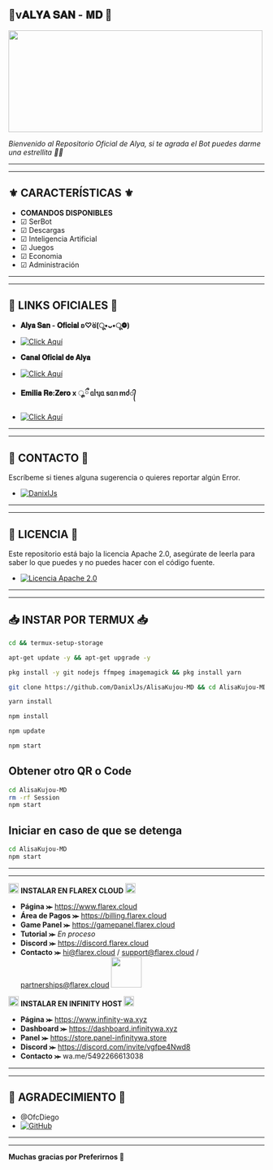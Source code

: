 ##     🤍v𝐀𝐋𝐘𝐀 𝐒𝐀𝐍 - 𝐌𝐃 🤍

<img src="https://telegra.ph/file/31ac18648a2b90736492a.jpg" width="500" height="200">

*Bienvenido al Repositorio Oficial de Alya, si te agrada el Bot puedes darme una estrellita 🌟🤍*

---
---

## ⚜️ CARACTERÍSTICAS ⚜️

- **COMANDOS DISPONIBLES**
- ☑ SerBot
- ☑ Descargas 
- ☑ Inteligencia Artificial
- ☑ Juegos
- ☑ Economia 
- ☑ Administración

---
---

## 💠 LINKS OFICIALES 💠

- **𝐀𝐥𝐲𝐚 𝐒𝐚𝐧 - 𝐎𝐟𝐢𝐜𝐢𝐚𝐥 ʚ♡⃛ɞ(ू•ᴗ•ू❁)**
- [![Click Aquí](https://img.shields.io/badge/Click-Aqui-25D366?style=for-the-badge&logo=whatsapp&logoColor=white)](https://chat.whatsapp.com/Kbj38zCqOvqH9KM5bRH1Hb)

- **𝐂𝐚𝐧𝐚𝐥 𝐎𝐟𝐢𝐜𝐢𝐚𝐥 𝐝𝐞 𝐀𝐥𝐲𝐚**
- [![Click Aquí](https://img.shields.io/badge/Click-Aqui-25D366?style=for-the-badge&logo=whatsapp&logoColor=white)](https://whatsapp.com/channel/0029Vaa4kxh4dTnEJ0pwVr1y)

- **𝐄𝐦𝐢𝐥𝐢𝐚 𝐑𝐞:𝐙𝐞𝐫𝐨 x ೄྀ ᥲᥣᥡᥲ sᥲᥒ mძ​᭄**
- [![Click Aquí](https://img.shields.io/badge/Click-Aqui-25D366?style=for-the-badge&logo=whatsapp&logoColor=white)](https://chat.whatsapp.com/GvJAupaHXTQDNivZIa2l5D)

---
---

## 👤 CONTACTO 👤

Escríbeme si tienes alguna sugerencia o quieres reportar algún Error.

- [![DanixlJs](https://img.shields.io/badge/DanixlJs-25D366?style=for-the-badge&logo=whatsapp&logoColor=white)](https://wa.me/595983799436)

---
---

## 📝 LICENCIA 📝

Este repositorio está bajo la licencia Apache 2.0, asegúrate de leerla para saber lo que puedes y no puedes hacer con el código fuente.

- [![Licencia Apache 2.0](https://img.shields.io/badge/Licencia-Apache%202.0-blue?style=for-the-badge)](LICENSE)

---
---

## 📥 INSTAR POR TERMUX 📥

```bash
cd && termux-setup-storage
```

```bash
apt-get update -y && apt-get upgrade -y
```

```bash
pkg install -y git nodejs ffmpeg imagemagick && pkg install yarn 
```

```bash
git clone https://github.com/DanixlJs/AlisaKujou-MD && cd AlisaKujou-MD
```

```bash
yarn install
```

```bash
npm install
```

```bash
npm update
```

```bash
npm start
``` 

## Obtener otro QR o Code
```bash
cd AlisaKujou-MD
rm -rf Session
npm start
```

## Iniciar en caso de que se detenga

```bash
cd AlisaKujou-MD
npm start
```

---
---

<img src="https://telegra.ph/file/ffbadfeffeff214a032d2.jpg" width="20" height="20"> **INSTALAR EN FLAREX CLOUD** <img src="https://telegra.ph/file/ffbadfeffeff214a032d2.jpg" width="20" height="20">

- **Página ⪼** https://www.flarex.cloud
- **Área de Pagos ⪼** https://billing.flarex.cloud
- **Game Panel ⪼** https://gamepanel.flarex.cloud
- **Tutorial ⪼** _En proceso_
- **Discord ⪼** https://discord.flarex.cloud
- **Contacto ⪼** hi@flarex.cloud / support@flarex.cloud / partnerships@flarex.cloud
<a href="https://www.flarex.cloud"><img src="https://cdn.flarex.cloud/deploy.png" height="60px"></a>

<img src="https://telegra.ph/file/5a177278036dd3966b6b2.jpg" width="20" height="20"> **INSTALAR EN INFINITY HOST** <img src="https://telegra.ph/file/5a177278036dd3966b6b2.jpg" width="20" height="20">

- **Página ⪼** https://www.infinity-wa.xyz
- **Dashboard ⪼** https://dashboard.infinitywa.xyz
- **Panel ⪼** https://store.panel-infinitywa.store
- **Discord ⪼** https://discord.com/invite/vgfpe4Nwd8
- **Contacto ⪼** wa.me/5492266613038

---
---

## 🍃 AGRADECIMIENTO 🍃
- @OfcDiego
- [![GitHub](https://img.shields.io/badge/GitHub-OfcDiego-blue?logo=github)](https://github.com/OfcDiego)

---
---

**Muchas gracias por Preferirnos 🤍**
